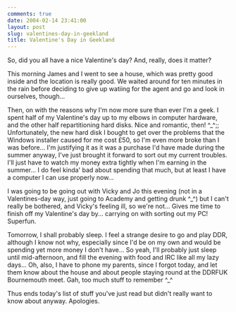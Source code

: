 ```yaml
---
comments: true
date: 2004-02-14 23:41:00
layout: post
slug: valentines-day-in-geekland
title: Valentine's Day in Geekland
---
```


So, did you all have a nice Valentine's day?  And, really, does it matter?  

This morning James and I went to see a house, which was pretty good inside and the location is really good.  We waited around for ten minutes in the rain before deciding to give up watiing for the agent and go and look in ourselves, though...  

Then, on with the reasons why I'm now more sure than ever I'm a geek.  I spent half of my Valentine's day up to my elbows in computer hardware, and the other half repartitioning hard disks.  Nice and romantic, then! ^_^;;  Unfortunately, the new hard disk I bought to get over the problems that the Windows installer caused for me cost £50, so I'm even more broke than I was before...  I'm justifying it as it was a purchase I'd have made during the summer anyway, I've just brought it forward to sort out my current troubles.  I'll just have to watch my money extra tightly when I'm earning in the summer...  I do feel kinda' bad about spending that much, but at least I have a computer I can use properly now...  

I was going to be going out with Vicky and Jo this evening (not in a Valentines-day way, just going to Academy and getting drunk ^_^) but I can't really be bothered, and Vicky's feeling ill, so we're not...  Gives me time to finish off my Valentine's day by... carrying on with sorting out my PC!  Superfun.  

Tomorrow, I shall probably sleep.  I feel a strange desire to go and play DDR, although I know not why, especially since I'd be on my own and would be spending yet more money I don't have...  So yeah, I'll probably just sleep until mid-afternoon, and fill the evening with food and IRC like all my lazy days...  Oh, also, I have to phone my parents, since I forgot today, and let them know about the house and about people staying round at the DDRFUK Bournemouth meet.  Gah, too much stuff to remember ^_^  

Thus ends today's list of stuff you've just read but didn't really want to know about anyway.  Apologies.
